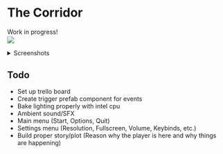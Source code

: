 # The Corridor

Work in progress!
<br>
<img src="https://github.com/Andrew32A/the-corridor/blob/main/Images/demo.gif" align="center">

<details>
<summary>Screenshots</summary>
<img src="https://github.com/Andrew32A/the-corridor/blob/main/Images/screenshot1.png" align="center">
</details>

## Todo

- Set up trello board
- Create trigger prefab component for events
- Bake lighting properly with intel cpu
- Ambient sound/SFX
- Main menu (Start, Options, Quit)
- Settings menu (Resolution, Fullscreen, Volume, Keybinds, etc.)
- Build proper story/plot (Reason why the player is here and why things are happening)
